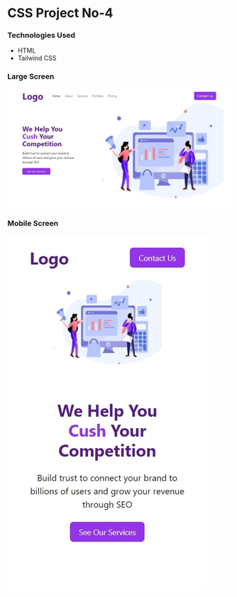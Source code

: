 # CSS Project No-4

### Technologies Used

- HTML
- Tailwind CSS

### Large Screen

![ss1](./project%204%20CSS%20ss2.jpeg)

### Mobile Screen

![ss2](./project%204%20CSS%20ss1.jpeg)